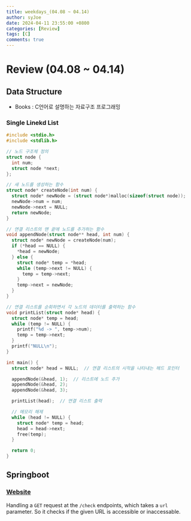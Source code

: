 ```yaml
---
title: weekdays_(04.08 ~ 04.14)
author: syJoe
date: 2024-04-11 23:55:00 +0800
categories: [Review]
tags: [C]
comments: true
---
```


# Review (04.08 ~ 04.14)

## Data Structure

- Books : C언어로 설명하는 자료구조 프로그래밍

### Single Linekd List

```c
#include <stdio.h>
#include <stdlib.h>

// 노드 구조체 정의
struct node {
  int num;
  struct node *next;
};

// 새 노드를 생성하는 함수
struct node* createNode(int num) {
  struct node* newNode = (struct node*)malloc(sizeof(struct node));
  newNode->num = num;
  newNode->next = NULL;
  return newNode;
}

// 연결 리스트의 맨 끝에 노드를 추가하는 함수
void appendNode(struct node** head, int num) {
  struct node* newNode = createNode(num);
  if (*head == NULL) {
    *head = newNode;
  } else {
    struct node* temp = *head;
    while (temp->next != NULL) {
      temp = temp->next;
    }
    temp->next = newNode;
  }
}

// 연결 리스트를 순회하면서 각 노드의 데이터를 출력하는 함수
void printList(struct node* head) {
  struct node* temp = head;
  while (temp != NULL) {
    printf("%d -> ", temp->num);
    temp = temp->next;
  }
  printf("NULL\n");
}

int main() {
  struct node* head = NULL;  // 연결 리스트의 시작을 나타내는 헤드 포인터

  appendNode(&head, 1);  // 리스트에 노드 추가
  appendNode(&head, 2);
  appendNode(&head, 3);

  printList(head);  // 연결 리스트 출력

  // 메모리 해제
  while (head != NULL) {
    struct node* temp = head;
    head = head->next;
    free(temp);
  }

  return 0;
}
```

## Springboot

### [Website](https://github.com/syjoe02/Java)

Handling a `GET` request at the `/check` endpoints, which takes a `url` parameter. So it checks if the given URL is accessible or inaccessable.
